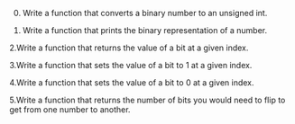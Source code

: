 0. Write a function that converts a binary number to an unsigned int.

1. Write a function that prints the binary representation of a number.

2.Write a function that returns the value of a bit at a given index.

3.Write a function that sets the value of a bit to 1 at a given index.

4.Write a function that sets the value of a bit to 0 at a given index.

5.Write a function that returns the number of bits you would need to flip to get from one number to another.